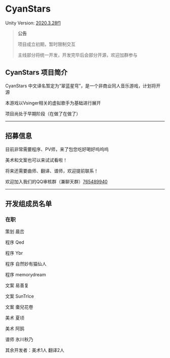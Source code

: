 # CyanStars
Unity Version: [2020.3.28f1](https://unity3d.com/get-unity/download/archive)

> **公告**
>
> 项目成立初期，暂时限制交互
>
> 主线部分将统一开发，开发完毕后会部分开源，欢迎加群参与

## CyanStars 项目简介

CyanStars 中文译名暂定为“翠蓝星穹”，是一个非商业同人音乐游戏，计划将开源

本游戏以Vsinger相关的虚拟歌手为基础进行展开

项目尚处于早期阶段（在做了在做了）

---

## 招募信息

目前非常需要程序、PV师，来了包您吃好喝好呜呜呜

美术和文案也可以来试试看啦！

将来还需要曲师、翻译、谱师，欢迎提前联系！

欢迎加入我们的QQ审核群（兼聊天群）[765489940](https://jq.qq.com/?_wv=1027&k=R1LqP8jd)

---

## 开发组成员名单

### 在职

策划 晨峦

程序 Qed

程序 Ybr

程序 自然妙有猫仙人

程序 memorydream

文案 易善复

文案 SunTrIce

文案 棗兒花卷

美术 夏顷

美术 阿鹄

谱师 氷川秋乃

其余开发者：美术1人 翻译2人

